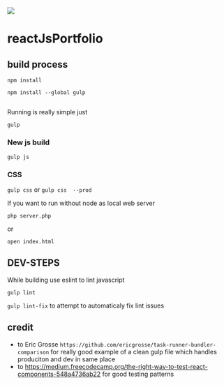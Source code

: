 <img src="https://travis-ci.org/vancouverwill/reactJsPortfolio.svg?branch=master" />

# reactJsPortfolio


## build process


```
npm install

npm install --global gulp
```

##

Running is really simple just

```
gulp
```

### New js build
`gulp js`

### CSS
`
gulp css
`
or 
`
gulp css  --prod
`

If you want to run without node as local web server

`php server.php`

or

`open index.html`


## DEV-STEPS

While building use eslint to lint javascript

`gulp lint`

`gulp lint-fix` to attempt to automaticaly fix lint issues

## credit 
- to Eric Grosse `https://github.com/ericgrosse/task-runner-bundler-comparison` for really good example of a clean gulp file which handles produciton and dev in same place
- to https://medium.freecodecamp.org/the-right-way-to-test-react-components-548a4736ab22 for good testing patterns